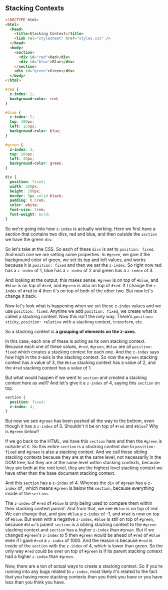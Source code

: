 ## Stacking Contexts 

```html
<!DOCTYPE html>
<html>
  <head>
    <title>Stacking Context</title>
    <link rel="stylesheet" href="styles.css" />
  </head>
  <body>
    <section>
      <div id="red">Red</div>
      <div id="blue">Blue</div>
    </section>
    <div id="green">Green</div>
  </body>
</html>
```

```css
#red {
  z-index: 1;
  background-color: red;
}

#blue {
  z-index: 2;
  top: 100px;
  left: 150px;
  background-color: blue;
}

#green {
  z-index: 3;
  top: 200px;
  left: 40px;
  background-color: green;
}

div {
  position: fixed;
  width: 200px;
  height: 200px;
  border: 5px solid black;
  padding: 0.5rem;
  color: white;
  font-size: 2rem;
  font-weight: bold;
}
```

So we're going into how `z-index` is actually working. Here we first have a section that contains two divs, red and blue, and then outside the `section` we have the green `div`.

So let's take at the CSS. So each of these `divs` is set to `position: fixed`. And each one we are setting some properties. In `#green`, we give it the background color of green, we set its top and left values, and works because it is `position: fixed` and then we set the `z-index`. So right now red has a `z-index` of 1, blue has a `z-index` of 2 and green has a `z-index` of 3.

And looking at the output, this makes sense. `#green` is on top of `#blue`, and `#blue` is on top of `#red`, and `#green` is also on top of `#red`. If I change the `z-index` of `#red` to 4 then it's on top of both of the other two. But now let's change it back.

Now let's look what is happening when we set these `z-index` values and we use `position: fixed`. Anytime we add `position: fixed`, we create what is called a stacking context. Now this isn't the only way. There's `position: sticky`, `position: relative` with a stacking context, `transform`, etc.

So a stacking context is __a grouping of elements on the z-axes__.

In this case, each one of these is acting as its own stacking context. Because each one of these values, `#red`, `#green`, `#blue` are all `position: fixed` which creates a stacking context for each one. And the `z-index` says how high in the z-axis is the stacking context. So now the `#green` stacking context has a value of 3, the `#blue` stacking context has a value of 2, and the `#red` stacking context has a value of 1.

But what would happen if we went to `section` and created a stacking context here as well? And let's give it a `z-index` of 4, saying this `section` on top.

```css
section {
  position: fixed;
  z-index: 4;
}
```

But now we see `#green` has been pushed all the way to the bottom, even though it has a `z-index` of 3. Shouldn't it be on top of `#red` and `#blue`? Why is `#green` below?

If we go back to the HTML, we have this `section` here and then the `#green` is outside of it. So this entire `section` is a stacking context due to `position: fixed` and `#green` is also a stacking context. And we call these sibling stacking contexts because they are at the same level, not necessarily in the DOM tree, but they are at the same level within stacking contexts, because they are both at the root level, they are the highest level stacking context we have other than the base document stacking context.

And this `section` has a `z-index` of 4. Whereas the `div` of `#green` has a `z-index` of , which means `#green` is below the `section`, because everything inside of the `section`.

The `z-index` of `#red` of `#blue` is only being used to compare them within their stacking context _parent_. And from that, we see `#blue` is on top of red. We can change that, and give `#blue` a `z-index` of -1, and `#red` is now on top of `#blue`. But even with a negative `z-index`, `#blue` is still on top of `#green`, because `#blue`'s parent `section` is a sibling stacking context to the `#green` stacking context and `section` has a higher `z-index` than `#green`. But if we changed `#green`'s `z-index` to 5 then `#green` would be ahead of `#red` of `#blue` even if I gave `#red` a `z-index` of 1000. And the reason is because `#red` is inside of the `section` with the `z-index` of 4, which is lower than green. So the only way `#red` could be ever on top of `#green` is if its parent stacking context had a higher `z-index` than `#green`.  

Now, there are a ton of actual ways to create a stacking context. So if you're running into any bugs related to `z-index`, most likely it's related to the fact that you having more stacking contexts then you think you have or you have less than you think you have.
